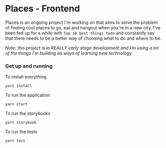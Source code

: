 # Places - Frontend

Places is an ongoing project I'm working on that aims to solve the problem of finding cool places to go, eat and hangout when you're in a new city. I've been fed up for a while with `Top 10 best things todo` and constantly say that there needs to be a better way of choosing what to do and where to be.

*Note: this project is in REALLY early stage development and I'm using a lot of the things I'm building as ways of learning new technology*


### Get up and running

To install everything
```console
yarn install
```

To run the application
```console
yarn start
```

To run the storybooks
```console
yarn storybook
```

To run the tests
```console
yarn test
```